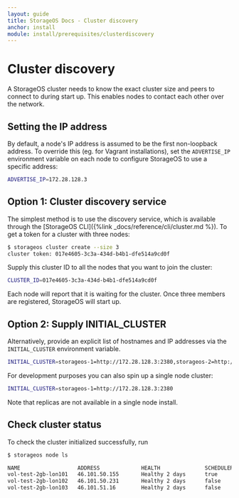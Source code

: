 ```yaml
---
layout: guide
title: StorageOS Docs - Cluster discovery
anchor: install
module: install/prerequisites/clusterdiscovery
---
```


# Cluster discovery

A StorageOS cluster needs to know the exact cluster size and peers to connect to
during start up. This enables nodes to contact each other over the network.

## Setting the IP address

By default, a node's IP address is assumed to be the first non-loopback address.
To override this (eg. for Vagrant installations), set the `ADVERTISE_IP`
environment variable on each node to configure StorageOS to use a specific
address:

```bash
ADVERTISE_IP=172.28.128.3
```

## Option 1: Cluster discovery service

The simplest method is to use the discovery service, which is available through
the [StorageOS CLI]({%link _docs/reference/cli/cluster.md %}). To get a token
for a cluster with three nodes:

```bash
$ storageos cluster create --size 3
cluster token: 017e4605-3c3a-434d-b4b1-dfe514a9cd0f
```

Supply this cluster ID to all the nodes that you want to join the cluster:
```bash
CLUSTER_ID=017e4605-3c3a-434d-b4b1-dfe514a9cd0f
```

Each node will report that it is waiting for the cluster. Once three members
are registered, StorageOS will start up.


## Option 2: Supply INITIAL_CLUSTER

Alternatively, provide an explicit list of hostnames and IP addresses via the `INITIAL_CLUSTER` environment variable.
```bash
INITIAL_CLUSTER=storageos-1=http://172.28.128.3:2380,storageos-2=http://172.28.128.9:2380,storageos-3=http://172.28.128.15:2380
```

For development purposes you can also spin up a single node cluster:
```bash
INITIAL_CLUSTER=storageos-1=http://172.28.128.3:2380
```
Note that replicas are not available in a single node install.

## Check cluster status

To check the cluster initialized successfully, run

```bash
$ storageos node ls

NAME                  ADDRESS             HEALTH              SCHEDULER           VOLUMES             TOTAL               USED                VERSION             LABELS
vol-test-2gb-lon101   46.101.50.155       Healthy 2 days      true                M: 0, R: 2          77.43GiB            5.66%               0.7 (00ab7b3 rev)
vol-test-2gb-lon102   46.101.50.231       Healthy 2 days      false               M: 1, R: 0          38.71GiB            5.90%               0.7 (00ab7b3 rev)
vol-test-2gb-lon103   46.101.51.16        Healthy 2 days      false               M: 1, R: 1          77.43GiB            5.61%               0.7 (00ab7b3 rev)
```
